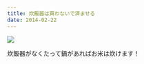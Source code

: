```yaml
---
title: 炊飯器は買わないで済ませる
date: 2014-02-22
---
```


![](https://img.xar.sh/21085841875_f15075e970_b.jpg)

炊飯器がなくたって鍋があればお米は炊けます！
